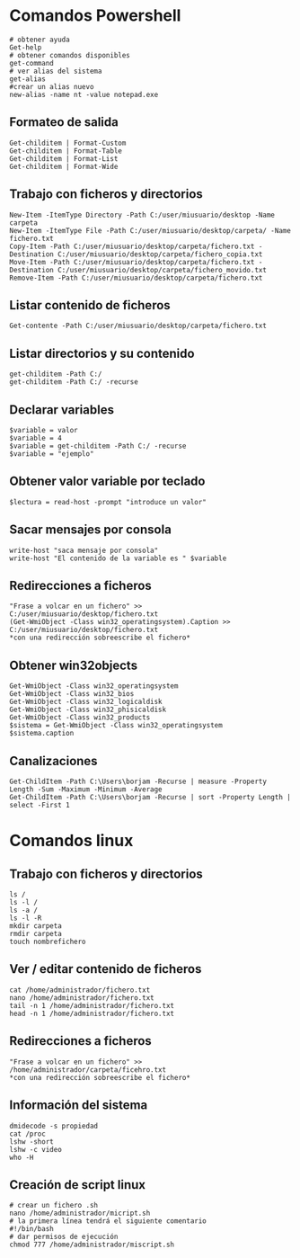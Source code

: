 # Comandos Powershell
````
# obtener ayuda
Get-help
# obtener comandos disponibles
get-command
# ver alias del sistema
get-alias
#crear un alias nuevo
new-alias -name nt -value notepad.exe
````
## Formateo de salida
````
Get-childitem | Format-Custom
Get-childitem | Format-Table
Get-childitem | Format-List
Get-childitem | Format-Wide
````

## Trabajo con ficheros y directorios
````
New-Item -ItemType Directory -Path C:/user/miusuario/desktop -Name carpeta
New-Item -ItemType File -Path C:/user/miusuario/desktop/carpeta/ -Name fichero.txt
Copy-Item -Path C:/user/miusuario/desktop/carpeta/fichero.txt -Destination C:/user/miusuario/desktop/carpeta/fichero_copia.txt 
Move-Item -Path C:/user/miusuario/desktop/carpeta/fichero.txt -Destination C:/user/miusuario/desktop/carpeta/fichero_movido.txt 
Remove-Item -Path C:/user/miusuario/desktop/carpeta/fichero.txt
````

## Listar contenido de ficheros
````
Get-contente -Path C:/user/miusuario/desktop/carpeta/fichero.txt
````

## Listar directorios y su contenido
````
get-childitem -Path C:/
get-childitem -Path C:/ -recurse
````
## Declarar variables
````
$variable = valor
$variable = 4
$variable = get-childitem -Path C:/ -recurse
$variable = "ejemplo"
````
## Obtener valor variable por teclado
````
$lectura = read-host -prompt "introduce un valor"
````
## Sacar mensajes por consola
````
write-host "saca mensaje por consola"
write-host "El contenido de la variable es " $variable
````
## Redirecciones a ficheros 
````
"Frase a volcar en un fichero" >> C:/user/miusuario/desktop/fichero.txt
(Get-WmiObject -Class win32_operatingsystem).Caption >> C:/user/miusuario/desktop/fichero.txt
*con una redirección sobreescribe el fichero*
````
## Obtener win32objects
````
Get-WmiObject -Class win32_operatingsystem
Get-WmiObject -Class win32_bios
Get-WmiObject -Class win32_logicaldisk
Get-WmiObject -Class win32_phisicaldisk
Get-WmiObject -Class win32_products
$sistema = Get-WmiObject -Class win32_operatingsystem
$sistema.caption
````
## Canalizaciones
````
Get-ChildItem -Path C:\Users\borjam -Recurse | measure -Property Length -Sum -Maximum -Minimum -Average
Get-ChildItem -Path C:\Users\borjam -Recurse | sort -Property Length | select -First 1
````
# Comandos linux

## Trabajo con ficheros y directorios
````
ls /
ls -l / 
ls -a /
ls -l -R
mkdir carpeta
rmdir carpeta
touch nombrefichero
````
## Ver / editar contenido de ficheros
````
cat /home/administrador/fichero.txt
nano /home/administrador/fichero.txt
tail -n 1 /home/administrador/fichero.txt
head -n 1 /home/administrador/fichero.txt
````

## Redirecciones a ficheros 
````
"Frase a volcar en un fichero" >> /home/administrador/carpeta/ficehro.txt
*con una redirección sobreescribe el fichero*
````

## Información del sistema
````
dmidecode -s propiedad
cat /proc
lshw -short
lshw -c video
who -H
````

## Creación de script linux
````
# crear un fichero .sh
nano /home/administrador/micript.sh
# la primera línea tendrá el siguiente comentario 
#!/bin/bash
# dar permisos de ejecución
chmod 777 /home/administrador/miscript.sh
````






